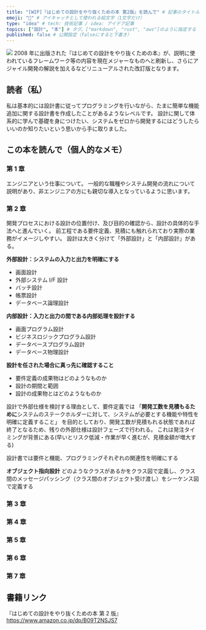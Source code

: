 ```yaml
---
title: "[WIP]『はじめての設計をやり抜くための本 第2版』を読んで" # 記事のタイトル
emoji: "🐢" # アイキャッチとして使われる絵文字（1文字だけ）
type: "idea" # tech: 技術記事 / idea: アイデア記事
topics: ["設計", "本"] # タグ。["markdown", "rust", "aws"]のように指定する
published: false # 公開設定（falseにすると下書き）
---
```


![](https://m.media-amazon.com/images/I/41HKLXnVGYL.jpg)
2008 年に出版された『はじめての設計をやり抜くための本』が、説明に使われているフレームワーク等の内容を現在メジャーなものへと刷新し、さらにアジャイル開発の解説を加えるなどリニューアルされた改訂版となります。

## 読者（私）

私は基本的には設計書に従ってプログラミングを行いながら、たまに簡単な機能追加に関する設計書を作成したことがあるようなレベルです。
設計に関して体系的に学んで基礎を身につけたい、システムをゼロから開発するにはどうしたらいいのか知りたいという思いから手に取りました。

## この本を読んで（個人的なメモ）

### 第 1 章

エンジニアという仕事について。
一般的な職種やシステム開発の流れについて説明があり、非エンジニアの方にも親切な導入となっているように思います。

### 第 2 章

開発プロセスにおける設計の位置付け、及び目的の確認から、設計の具体的な手法へと進んでいく。
前工程である要件定義、見積にも触れられており実際の業務がイメージしやすい。
設計は大きく分けて「外部設計」と「内部設計」がある。

**外部設計：システムの入力と出力を明確にする**

- 画面設計
- 外部システム I/F 設計
- バッチ設計
- 帳票設計
- データベース論理設計

**内部設計：入力と出力の間である内部処理を設計する**

- 画面プログラム設計
- ビジネスロジックプログラム設計
- データベースプログラム設計
- データベース物理設計

**設計を任された場合に真っ先に確認すること**

- 要件定義の成果物はどのようなものか
- 設計の期間と範囲
- 設計の成果物とはどのようなものか

設計で外部仕様を検討する理由として、要件定義では
「**開発工数を見積もるために**システムのステークホルダーに対して、システムが必要とする機能や特性を明確に定義すること」
を目的としており、開発工数が見積もれる状態であれば終了となるため、残りの外部仕様は設計フェーズで行われる。
これは発注タイミングが背景にある(早いとリスク低減・作業が早く進むが、見積金額が増大する)

設計書では要件と機能、プログラミングそれぞれの関連性を明確にする

**オブジェクト指向設計**
どのようなクラスがあるかをクラス図で定義し、クラス間のメッセージパッシング（クラス間のオブジェクト受け渡し）をシーケンス図で定義する

### 第 3 章

### 第 4 章

### 第 5 章

### 第 6 章

### 第 7 章

## 書籍リンク

『はじめての設計をやり抜くための本 第 2 版』
https://www.amazon.co.jp/dp/B09T2NSJS7
